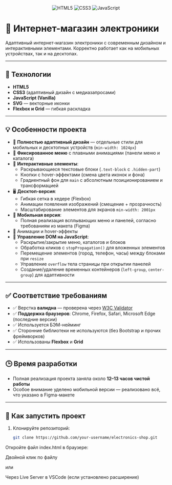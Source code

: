 <p align="center">
  <img src="https://img.shields.io/badge/HTML5-E34F26?style=for-the-badge&logo=html5&logoColor=white" alt="HTML5" />
  <img src="https://img.shields.io/badge/CSS3-1572B6?style=for-the-badge&logo=css3&logoColor=white" alt="CSS3" />
  <img src="https://img.shields.io/badge/JavaScript-F7DF1E?style=for-the-badge&logo=javascript&logoColor=black" alt="JavaScript" />
</p>

# 🛒 Интернет-магазин электроники

Адаптивный интернет-магазин электроники с современным дизайном и интерактивными элементами. Корректно работает как на мобильных устройствах, так и на десктопах.

---

## 🔧 Технологии

- **HTML5**
- **CSS3** (адаптивный дизайн с медиазапросами)
- **JavaScript (Vanilla)**
- **SVG** — векторные иконки
- **Flexbox и Grid** — гибкая раскладка

---

## 💡 Особенности проекта

- 📱 **Полностью адаптивный дизайн** — отдельные стили для мобильных и десктопных устройств (`min-width: 1024px`)
- 📂 **Фиксированное меню** с плавными анимациями (панели меню и каталога)
- 🧩 **Интерактивные элементы**:
  - Раскрывающиеся текстовые блоки (`.text-block` с `.hidden-part`)
  - Кнопки с hover-эффектами (смена цвета иконок и фона)
  - Градиентный фон для `main` с абсолютным позиционированием и трансформацией
- 🖥️ **Десктоп-версия**:
  - Гибкая сетка в хедере (Flexbox)
  - Анимации появления изображений (смещение + прозрачность)
  - Масштабирование элементов для экранов `min-width: 2001px`
- 📱 **Мобильная версия**:
  - Полная реализация всплывающих меню и панелей, согласно требованиям из макета (Figma)
- 🎨 Анимации и hover-эффекты
- 🧠 **Управление DOM на JavaScript**:
  - Раскрытие/закрытие меню, каталогов и блоков
  - Обработка кликов с `stopPropagation()` для вложенных элементов
  - Перемещение элементов (город, телефон, часы) между блоками при `resize`
  - Управление `overflow` тела страницы при открытии панелей
  - Создание/удаление временных контейнеров (`left-group`, `center-group`) для адаптивности

---

## ✅ Соответствие требованиям

- ✅ Верстка **валидна** — проверена через [W3C Validator](https://validator.w3.org/)
- ✅ **Поддержка браузеров**: Chrome, Firefox, Safari, Microsoft Edge (последние версии)
- ✅ Используется БЭМ-нейминг
- ✅ Сторонние библиотеки не используются (без Bootstrap и прочих фреймворков)
- ✅ Использованы **Flexbox** и **Grid**

---

## 🕒 Время разработки

- Полная реализация проекта заняла около **12–13 часов чистой работы**
- Особое внимание уделено мобильной версии — реализовано всё, что указано в Figma-макете

---
## 🚀 Как запустить проект

1. Клонируйте репозиторий:

   ```bash
   git clone https://github.com/your-username/electronics-shop.git
   ```
Откройте файл index.html в браузере:

Двойной клик по файлу

или

Через Live Server в VSCode (если установлено расширение)
